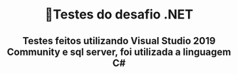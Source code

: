
<h1 align="center">📖Testes do desafio .NET</h1>

<h2 align="center">Testes feitos utilizando Visual Studio 2019 Community e sql server, foi utilizada a linguagem C# </h2>
   
